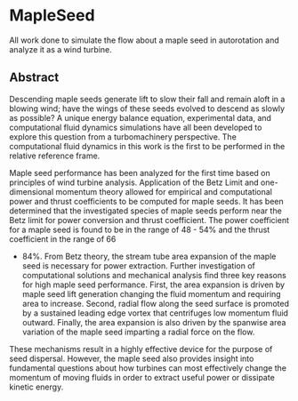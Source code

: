 # MapleSeed
All work done to simulate the flow about a maple seed in autorotation and analyze it as a wind turbine.

## Abstract
Descending maple seeds generate lift to slow their fall and remain aloft in a blowing wind;
have the wings of these seeds evolved to descend as slowly as possible? A unique energy
balance equation, experimental data, and computational fluid dynamics simulations have
all been developed to explore this question from a turbomachinery perspective. The computational
fluid dynamics in this work is the first to be performed in the relative reference
frame.

Maple seed performance has been analyzed for the first time based on principles of wind
turbine analysis. Application of the Betz Limit and one-dimensional momentum theory
allowed for empirical and computational power and thrust coefficients to be computed for
maple seeds. It has been determined that the investigated species of maple seeds perform
near the Betz limit for power conversion and thrust coefficient. The power coefficient for a
maple seed is found to be in the range of 48 - 54% and the thrust coefficient in the range of 66
- 84%. From Betz theory, the stream tube area expansion of the maple seed is necessary for
power extraction. Further investigation of computational solutions and mechanical analysis
find three key reasons for high maple seed performance. First, the area expansion is driven
by maple seed lift generation changing the fluid momentum and requiring area to increase.
Second, radial flow along the seed surface is promoted by a sustained leading edge vortex
that centrifuges low momentum fluid outward. Finally, the area expansion is also driven by
the spanwise area variation of the maple seed imparting a radial force on the flow.

These mechanisms result in a highly effective device for the purpose of seed dispersal.
However, the maple seed also provides insight into fundamental questions about how turbines
can most effectively change the momentum of moving fluids in order to extract useful power
or dissipate kinetic energy.
